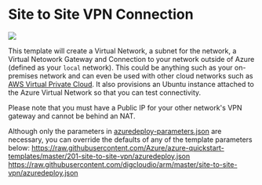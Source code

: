 # Site to Site VPN Connection

<a href="https://portal.azure.com/#create/Microsoft.Template/uri/https%3A%2F%2Fraw.githubusercontent.com%2Fdigcloudio%2Farm%2Fmaster%2Fsite-to-site-vpn%2Fazuredeploy.json" target="_blank">
    <img src="http://azuredeploy.net/deploybutton.png"/>
</a>

This template will create a Virtual Network, a subnet for the network, a Virtual Netowork Gateway and Connection to your network outside of Azure (defined as your `local` network). This could be anything such as your on-premises network and can even be used with other cloud networks such as [AWS Virtual Private Cloud](https://github.com/sedouard/aws-vpc-to-azure-vnet). It also provisions an Ubuntu instance attached to the Azure Virtual Network so that you can test connectivity.

Please note that you must have a Public IP for your other network's VPN gateway and cannot be behind an NAT.

Although only the parameters in [azuredeploy-parameters.json](./azure-deploy-parameters.json) are necessary, you can override the defaults of any of the template parameters below:
https://raw.githubusercontent.com/Azure/azure-quickstart-templates/master/201-site-to-site-vpn/azuredeploy.json
https://raw.githubusercontent.com/digcloudio/arm/master/site-to-site-vpn/azuredeploy.json